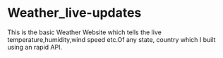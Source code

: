 # Weather_live-updates
This is the basic Weather Website which tells the live temperature,humidity,wind speed etc.Of any state, country which I built using an rapid API.
